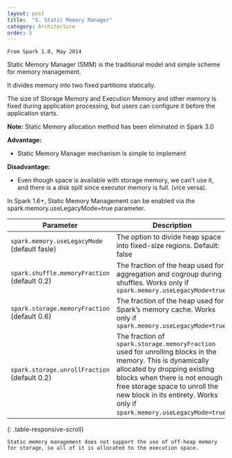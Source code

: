 ```yaml
---
layout: post
title:  "5. Static Memory Manager"
category: Architecture
order: 5
---
```


```
From Spark 1.0, May 2014
```
Static Memory Manager (SMM) is the traditional model and simple scheme for memory management.

It divides memory into two fixed partitions statically.

The size of Storage Memory and Execution Memory and other memory is fixed during application processing, but users can configure it before the application starts.

 

**Note:** Static Memory allocation method has been eliminated in Spark 3.0

**Advantage:**

- Static Memory Manager mechanism is simple to implement

**Disadvantage:** 

- Even though space is available with storage memory, we can’t use it, and there is a disk spill since executor memory is full. (vice versa).

In Spark 1.6+, Static Memory Management can be enabled via the spark.memory.useLegacyMode=true parameter.


| Parameter                     | Description                                                                                                           |
| ----------------------------- | --------------------------------------------------------------------------------------------------------------------- |
| `spark.memory.useLegacyMode` (default fasle) | The option to divide heap space into fixed-size regions. Default: false                                                 |
| `spark.shuffle.memoryFraction` (default 0.2)| The fraction of the heap used for aggregation and cogroup during shuffles. Works only if `spark.memory.useLegacyMode=true` |
| `spark.storage.memoryFraction` (default 0.6)| The fraction of the heap used for Spark’s memory cache. Works only if `spark.memory.useLegacyMode=true`                |
| `spark.storage.unrollFraction` (default 0.2) | The fraction of `spark.storage.memoryFraction` used for unrolling blocks in the memory. This is dynamically allocated by dropping existing blocks when there is not enough free storage space to unroll the new block in its entirety. Works only if `spark.memory.useLegacyMode=true`. |
{: .table-responsive-scroll}

```
Static memory management does not support the use of off-heap memory for storage, so all of it is allocated to the execution space.
```
<style>
    /* Add this to your CSS file or style section */
.table-responsive-scroll {
  overflow-x: auto;
  display: block;
  width: 100%;
}

</style>

